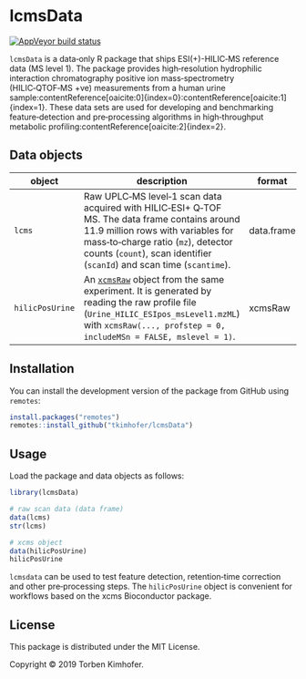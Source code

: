 # lcmsData

<!-- badges: start -->
[![AppVeyor build status](https://ci.appveyor.com/api/projects/status/github/tkimhofer/lcmsData?branch=master&svg=true)](https://ci.appveyor.com/project/tkimhofer/lcmsData)
<!-- badges: end -->

`lcmsData` is a data‑only R package that ships ESI(+)-HILIC‑MS reference data (MS level 1).  The package provides high‑resolution hydrophilic interaction chromatography positive ion mass‑spectrometry (HILIC‑QTOF‑MS +ve) measurements from a human urine sample:contentReference[oaicite:0]{index=0}:contentReference[oaicite:1]{index=1}.  These data sets are used for developing and benchmarking feature‑detection and pre‑processing algorithms in high‑throughput metabolic profiling:contentReference[oaicite:2]{index=2}.

## Data objects

| object         | description                                                                                                                                                                                              | format       |
|---------------|----------------------------------------------------------------------------------------------------------------------------------------------------------------------------------------------------------|-------------|
| `lcms`        | Raw UPLC‑MS level‑1 scan data acquired with HILIC‑ESI+ Q‑TOF MS.  The data frame contains around 11.9 million rows with variables for mass‑to‑charge ratio (`mz`), detector counts (`count`), scan identifier (`scanId`) and scan time (`scantime`). | data.frame  |
| `hilicPosUrine` | An [`xcmsRaw`](https://bioconductor.org/packages/xcms) object from the same experiment.  It is generated by reading the raw profile file (`Urine_HILIC_ESIpos_msLevel1.mzML`) with `xcmsRaw(..., profstep = 0, includeMSn = FALSE, mslevel = 1)`. | xcmsRaw     |

## Installation

You can install the development version of the package from GitHub using `remotes`:

```r
install.packages("remotes")
remotes::install_github("tkimhofer/lcmsData")
```

## Usage
Load the package and data objects as follows:
``` r
library(lcmsData)

# raw scan data (data frame)
data(lcms)
str(lcms)

# xcms object
data(hilicPosUrine)
hilicPosUrine
```
`lcmsdata` can be used to test feature detection, retention‑time correction and other pre‑processing steps. The `hilicPosUrine` object is convenient for workflows based on the xcms Bioconductor package.

## License
This package is distributed under the MIT License. 

Copyright © 2019 Torben Kimhofer.

